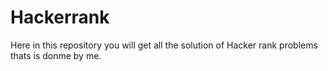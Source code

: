# Hackerrank
Here in this repository you will get all the solution of Hacker rank problems thats is donme by me.
